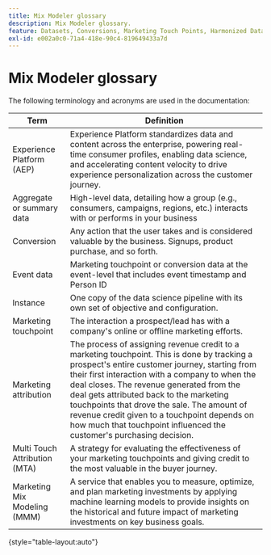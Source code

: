 ```yaml
---
title: Mix Modeler glossary
description: Mix Modeler glossary.
feature: Datasets, Conversions, Marketing Touch Points, Harmonized Data
exl-id: e002a0c0-71a4-418e-90c4-819649433a7d
---
```

# Mix Modeler glossary

The following terminology and acronyms are used in the documentation:

| Term | Definition |
|---|---|
| Experience Platform (AEP) | Experience Platform standardizes data and content across the enterprise, powering real-time consumer profiles, enabling data science, and accelerating content velocity to drive experience personalization across the customer journey. |
| Aggregate or summary data | High-level data, detailing how a group (e.g., consumers, campaigns, regions, etc.) interacts with or performs in your  business |
| Conversion | Any action that the user takes and is considered valuable by the business. Signups, product purchase, and so forth. |
| Event data | Marketing touchpoint or conversion data at the event-level that includes event timestamp and Person ID |
| Instance | One copy of the data science pipeline with its own set of objective and configuration. | 
| Marketing touchpoint | The interaction a prospect/lead has with a company's online or offline marketing efforts. |
| Marketing attribution | The process of assigning revenue credit to a marketing touchpoint. This is done by tracking a prospect's entire customer journey, starting from their first interaction with a company to when the deal closes. The revenue generated from the deal gets attributed back to the marketing touchpoints that drove the sale. The amount of revenue credit given to a touchpoint depends on how much that touchpoint influenced the customer's purchasing decision. |
| Multi Touch Attribution (MTA) |  A strategy for evaluating the effectiveness of your marketing touchpoints and giving credit to the most valuable in the buyer journey. |
| Marketing Mix Modeling (MMM) | A service that enables you to measure, optimize, and plan marketing investments by applying machine learning models to provide insights on the historical and future impact of marketing investments on key business goals. |

{style="table-layout:auto"}

